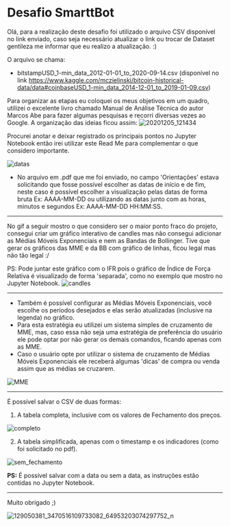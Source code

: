 # Desafio SmarttBot

Olá, para a realização deste desafio foi utilizado o arquivo CSV disponível no link enviado, caso seja necessário atualizar o link ou trocar de Dataset gentileza me informar que eu realizo a atualização. :)

O arquivo se chama: 
* bitstampUSD_1-min_data_2012-01-01_to_2020-09-14.csv (disponível no link 
https://www.kaggle.com/mczielinski/bitcoin-historical-data/data#coinbaseUSD_1-min_data_2014-12-01_to_2019-01-09.csv)

Para organizar as etapas eu coloquei os meus objetivos em um quadro, utilizei o excelente livro chamado Manual de Análise Técnica do autor Marcos Abe para fazer algumas pesquisas e recorri diversas vezes ao Google.
A organização das ideias ficou assim:
![20201205_121434](https://user-images.githubusercontent.com/73557900/101296192-d6cf5700-3800-11eb-9c27-7d835a964342.jpg)

Procurei anotar e deixar registrado os principais pontos no Jupyter Notebook então irei utilizar este Read Me para complementar o que considero importante.

![datas](https://user-images.githubusercontent.com/73557900/101296460-907af780-3802-11eb-8872-ad7366459646.PNG)
* No arquivo em .pdf que me foi enviado, no campo 'Orientações' estava solicitando que fosse possível escolher as datas de início e de fim, neste caso é possível escolher a visualização pelas datas de forma bruta Ex: AAAA-MM-DD ou utilizando as datas junto com as horas, minutos e segundos Ex: AAAA-MM-DD HH:MM:SS.

---

No gif a seguir mostro o que considero ser o maior ponto fraco do projeto, consegui criar um gráfico interativo de candles mas não consegui adicionar as Médias Móveis Exponenciais e nem as Bandas de Bollinger. Tive que gerar os gráficos das MME e da BB com gráfico de linhas, ficou legal mas não tão legal :/

PS: Pode juntar este gráfico com o IFR pois o gráfico de Índice de Força Relativa é visualizado de forma 'separada', como no exemplo que mostro no Jupyter Notebook.
![candles](https://user-images.githubusercontent.com/73557900/101296863-9540ab00-3804-11eb-9b90-0db682142cda.gif)

---
* Também é possível configurar as Médias Móveis Exponenciais, você escolhe os períodos desejados e elas serão atualizadas (inclusive na legenda) no gráfico. 
* Para esta estratégia eu utilizei um sistema simples de cruzamento de MME, mas, caso essa não seja uma estratégia de preferência do usuário ele pode optar por não gerar os demais comandos, ficando apenas com as MME.
* Caso o usuário opte por utilizar o sistema de cruzamento de Médias Móveis Exponenciais ele receberá algumas 'dicas' de compra ou venda assim que as médias se cruzarem.

![MME](https://user-images.githubusercontent.com/73557900/101296933-0e400280-3805-11eb-993c-71a4bb8662e3.PNG)

---

É possível salvar o CSV de duas formas:
1. A tabela completa, inclusive com os valores de Fechamento dos preços.

![completo](https://user-images.githubusercontent.com/73557900/101553534-948a4f00-3993-11eb-8123-0f36fd5ebcfe.PNG)


2. A tabela simplificada, apenas com o timestamp e os indicadores (como foi solicitado no pdf).

![sem_fechamento](https://user-images.githubusercontent.com/73557900/101553558-a10ea780-3993-11eb-972c-390031fd4d65.PNG)


**PS:** É possível salvar com a data ou sem a data, as instruções estão contidas no Jupyter Notebook.

---

Muito obrigado ;)

![129050381_3470516109733082_64953203074297752_n](https://user-images.githubusercontent.com/73557900/101297361-5d873280-3807-11eb-955f-2ecbae1ecef8.jpg)
